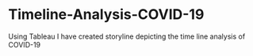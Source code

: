 # Timeline-Analysis-COVID-19
Using Tableau I have created storyline depicting  the time line analysis of COVID-19
